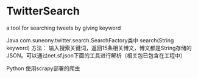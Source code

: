 # TwitterSearch
a tool for searching tweets by giving keyword

Java
com.suneony.twitter.search.SearchFactory类中
  search(String keyword) 方法：
  输入搜索关键词，返回15条相关博文，博文都是String存储的JSON。可以通过net.sf.json下面的工具进行解析（相关包已包含在工程中）

Python
使用scrapy部署的爬虫
